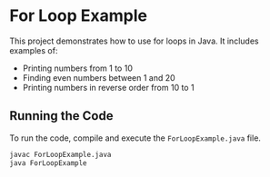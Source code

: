 # For Loop Example

This project demonstrates how to use for loops in Java. It includes examples of:
- Printing numbers from 1 to 10
- Finding even numbers between 1 and 20
- Printing numbers in reverse order from 10 to 1

## Running the Code

To run the code, compile and execute the `ForLoopExample.java` file.

```bash
javac ForLoopExample.java
java ForLoopExample
